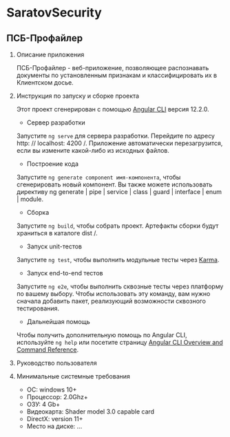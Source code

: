 # SaratovSecurity

## ПСБ-Профайлер

1. Описание приложения

    ПСБ-Профайлер - веб-приложение, позволяющее распознавать документы по установленным признакам и классифицировать их в Клиентском досье.  

2. Инструкция по запуску и сборке проекта

    Этот проект сгенерирован с помощью [Angular CLI](https://github.com/angular/angular-cli) версия 12.2.0.

    * Сервер разработки

   Запустите `ng serve` для сервера разработки. Перейдите по адресу http: // localhost: 4200 /. Приложение автоматически перезагрузится, если вы измените какой-либо из исходных файлов.

    * Построение кода

   Запустите `ng generate component имя-компонента`, чтобы сгенерировать новый компонент. Вы также можете использовать директиву ng generate | pipe | service | class | guard | interface | enum | module.

    * Сборка

   Запустите `ng build`, чтобы собрать проект. Артефакты сборки будут храниться в каталоге dist /.

    * Запуск unit-тестов

   Запустите `ng test`, чтобы выполнить модульные тесты через [Karma](https://karma-runner.github.io).

    * Запуск end-to-end тестов

   Запустите `ng e2e`, чтобы выполнить сквозные тесты через платформу по вашему выбору. Чтобы использовать эту команду, вам нужно сначала добавить пакет, реализующий возможности сквозного тестирования.

    * Дальнейшая помощь

   Чтобы получить дополнительную помощь по Angular CLI, используйте `ng help` или посетите страницу [Angular CLI Overview and Command Reference](https://angular.io/cli).

3. Руководство пользователя

4. Минимальные системные требования

   * ОС: windows 10+
   * Процессор: 2.0Ghz+
   * ОЗУ: 4 Gb+
   * Видеокарта: Shader model 3.0 capable card
   * DirectX: version 11+
   * Место на диске: ...
